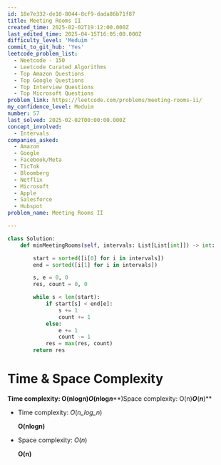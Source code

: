 ```yaml
---
id: 18e7e332-de10-8044-8cf9-dada86b71f87
title: Meeting Rooms II
created_time: 2025-02-02T19:12:00.000Z
last_edited_time: 2025-04-15T16:05:00.000Z
difficulty_level: 'Meduim '
commit_to_git_hub: 'Yes'
leetcode_problem_list:
  - Neetcode - 150
  - Leetcode Curated Algorithms
  - Top Amazon Questions
  - Top Google Questions
  - Top Interview Questions
  - Top Microsoft Questions
problem_link: https://leetcode.com/problems/meeting-rooms-ii/
my_confidence_level: Meduim
number: 57
last_solved: 2025-02-02T00:00:00.000Z
concept_involved:
  - Intervals
companies_asked:
  - Amazon
  - Google
  - Facebook/Meta
  - TicTok
  - Bloomberg
  - Netflix
  - Microsoft
  - Apple
  - Salesforce
  - Hubspot
problem_name: Meeting Rooms II

---
```


```python
class Solution:
    def minMeetingRooms(self, intervals: List[List[int]]) -> int:

        start = sorted([i[0] for i in intervals])
        end = sorted([i[1] for i in intervals])

        s, e = 0, 0 
        res, count = 0, 0

        while s < len(start): 
            if start[s] < end[e]: 
                s += 1
                count += 1
            else: 
                e += 1
                count -= 1
            res = max(res, count)
        return res
```

# **Time & Space Complexity**

**Time complexity: O(nlog⁡n)*****O*****(*****n*****log*****n*****)Space complexity: O(n)*****O*****(*****n*****)**

*   Time complexity: *O*(*n\_log\_n*)

    **O(nlog⁡n)**

*   Space complexity: *O*(*n*)

    **O(n)**
